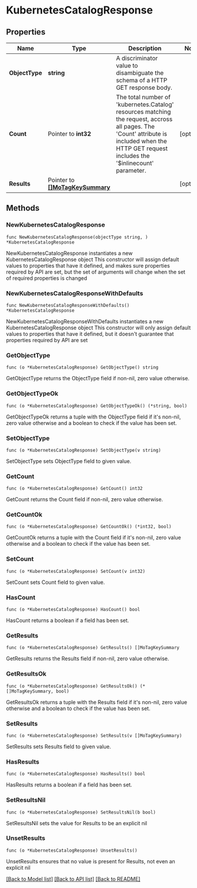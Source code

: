 # KubernetesCatalogResponse

## Properties

Name | Type | Description | Notes
------------ | ------------- | ------------- | -------------
**ObjectType** | **string** | A discriminator value to disambiguate the schema of a HTTP GET response body. | 
**Count** | Pointer to **int32** | The total number of &#39;kubernetes.Catalog&#39; resources matching the request, accross all pages. The &#39;Count&#39; attribute is included when the HTTP GET request includes the &#39;$inlinecount&#39; parameter. | [optional] 
**Results** | Pointer to [**[]MoTagKeySummary**](MoTagKeySummary.md) |  | [optional] 

## Methods

### NewKubernetesCatalogResponse

`func NewKubernetesCatalogResponse(objectType string, ) *KubernetesCatalogResponse`

NewKubernetesCatalogResponse instantiates a new KubernetesCatalogResponse object
This constructor will assign default values to properties that have it defined,
and makes sure properties required by API are set, but the set of arguments
will change when the set of required properties is changed

### NewKubernetesCatalogResponseWithDefaults

`func NewKubernetesCatalogResponseWithDefaults() *KubernetesCatalogResponse`

NewKubernetesCatalogResponseWithDefaults instantiates a new KubernetesCatalogResponse object
This constructor will only assign default values to properties that have it defined,
but it doesn't guarantee that properties required by API are set

### GetObjectType

`func (o *KubernetesCatalogResponse) GetObjectType() string`

GetObjectType returns the ObjectType field if non-nil, zero value otherwise.

### GetObjectTypeOk

`func (o *KubernetesCatalogResponse) GetObjectTypeOk() (*string, bool)`

GetObjectTypeOk returns a tuple with the ObjectType field if it's non-nil, zero value otherwise
and a boolean to check if the value has been set.

### SetObjectType

`func (o *KubernetesCatalogResponse) SetObjectType(v string)`

SetObjectType sets ObjectType field to given value.


### GetCount

`func (o *KubernetesCatalogResponse) GetCount() int32`

GetCount returns the Count field if non-nil, zero value otherwise.

### GetCountOk

`func (o *KubernetesCatalogResponse) GetCountOk() (*int32, bool)`

GetCountOk returns a tuple with the Count field if it's non-nil, zero value otherwise
and a boolean to check if the value has been set.

### SetCount

`func (o *KubernetesCatalogResponse) SetCount(v int32)`

SetCount sets Count field to given value.

### HasCount

`func (o *KubernetesCatalogResponse) HasCount() bool`

HasCount returns a boolean if a field has been set.

### GetResults

`func (o *KubernetesCatalogResponse) GetResults() []MoTagKeySummary`

GetResults returns the Results field if non-nil, zero value otherwise.

### GetResultsOk

`func (o *KubernetesCatalogResponse) GetResultsOk() (*[]MoTagKeySummary, bool)`

GetResultsOk returns a tuple with the Results field if it's non-nil, zero value otherwise
and a boolean to check if the value has been set.

### SetResults

`func (o *KubernetesCatalogResponse) SetResults(v []MoTagKeySummary)`

SetResults sets Results field to given value.

### HasResults

`func (o *KubernetesCatalogResponse) HasResults() bool`

HasResults returns a boolean if a field has been set.

### SetResultsNil

`func (o *KubernetesCatalogResponse) SetResultsNil(b bool)`

 SetResultsNil sets the value for Results to be an explicit nil

### UnsetResults
`func (o *KubernetesCatalogResponse) UnsetResults()`

UnsetResults ensures that no value is present for Results, not even an explicit nil

[[Back to Model list]](../README.md#documentation-for-models) [[Back to API list]](../README.md#documentation-for-api-endpoints) [[Back to README]](../README.md)


